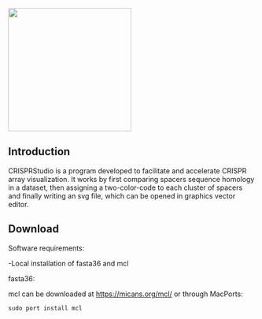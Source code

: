 <img src="https://github.com/moineaulab/CRISPRStudio/blob/master/CRISPRStudio_logo.png" width="250">

## Introduction

CRISPRStudio is a program developed to facilitate and accelerate CRISPR array visualization. It works by first comparing spacers sequence homology in a dataset, then assigning a two-color-code to each cluster of spacers and finally writing an svg file, which can be opened in graphics vector editor.

## Download

Software requirements:

-Local installation of fasta36 and mcl

fasta36:

mcl can be downloaded at https://micans.org/mcl/ or through MacPorts:

```
sudo port install mcl
